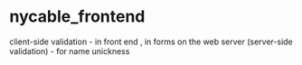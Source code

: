 # nycable_frontend
client-side validation - in front end , in forms
on the web server (server-side validation) - for name unickness
